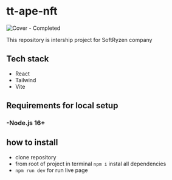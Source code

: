 # tt-ape-nft

![Cover - Completed](https://github.com/Lifuss/tt-ape-nft/assets/136361705/a1d2567f-47fc-437b-8dd0-0776956bf2fa)

This repository is intership project for SoftRyzen company

## Tech stack
- React
- Tailwind
- Vite

## Requirements for local setup

### -Node.js 16+

## how to install

- clone repository
- from root of project in terminal `npm i` instal all dependencies
- `npm run dev` for run live page
